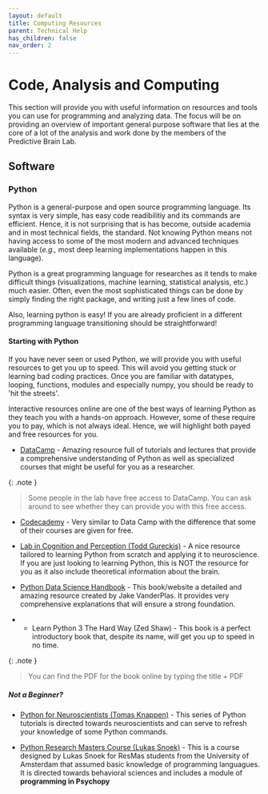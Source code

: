 ```yaml
---
layout: default
title: Computing Resources
parent: Technical Help
has_children: false
nav_order: 2
---
```


# Code, Analysis and Computing

This section will provide you with useful information on resources and tools you can use for programming and analyzing data. The focus will be on providing an overview of important general purpose software that lies at the core of a lot of the analysis and work done by the members of the Predictive Brain Lab. 

## Software

### Python
Python is a general-purpose and open source programming language. Its syntax is very simple, has easy code readibilitiy and its commands are efficient. Hence, it is not surprising that is has become, outside academia and in most technical fields, the standard. Not knowing Python means not having access to some of the most modern and advanced techniques available (_e.g.,_ most deep learning implementations happen in this language).

Python is a great programming language for researches as it tends to make difficult things (visualizations, machine learning, statistical analysis, etc.) much easier. Often, even the most sophisticated things can be done by simply finding the right package, and writing just a few lines of code.

Also, learning python is easy! If you are already proficient in a different programming language transitioning should be straightforward!

#### Starting with Python 

If you have never seen or used Python, we will provide you with useful resources to get you up to speed. This will avoid you getting stuck or learning bad coding practices. Once you are familiar with datatypes, looping, functions, modules and especially numpy, you should be ready to 'hit the streets'.

Interactive resources online are one of the best ways of learning Python as they teach you with a hands-on approach.  However, some of these require you to pay, which is not always ideal. Hence, we will highlight both payed and free resources for you.

* [DataCamp](https://app.datacamp.com/) - Amazing resource full of tutorials and lectures that provide a comprehensive understanding of Python as well as specialized courses that might be useful for you as a researcher.

{: .note }
> Some people in the lab have free access to DataCamp. You can ask around to see whether they can provide you with this free access. 

* [Codecademy](https://www.codecademy.com/learn) - Very similar to Data Camp with the difference that some of their courses are given for free.

* [Lab in Cognition and Perception (Todd Gureckis)](https://teaching.gureckislab.org/spring24/labincp/intro.html) - A nice resource tailored to learning Python from scratch and applying it to neuroscience. If you are just looking to learning Python, this is NOT the resource for you as it also include theoretical information about the brain.

* [Python Data Science Handbook](https://jakevdp.github.io/PythonDataScienceHandbook/) - This book/website a detailed and amazing resource created by Jake VanderPlas. It provides very comprehensive explanations that will ensure a strong foundation.

* - Learn Python 3 The Hard Way (Zed Shaw) - This book is a perfect introductory book that, despite its name, will get you up to speed in no time.

{: .note }
> You can find the PDF for the book online by typing the title + PDF

##### Not a Beginner?
* [Python for Neuroscientists (Tomas Knappen)](https://github.com/tknapen/python_workshop-Basel/tree/master) - This series of Python tutorials is directed towards neuroscientists and can serve to refresh your knowledge of some Python commands. 

* [Python Research Masters Course (Lukas Snoek)](https://lukas-snoek.com/introPy/index.html) - This is a course designed by Lukas Snoek for ResMas students from the University of Amsterdam that assumed basic knowledge of programming languagues. It is directed towards behavioral sciences and includes a module of **programming in Psychopy**


